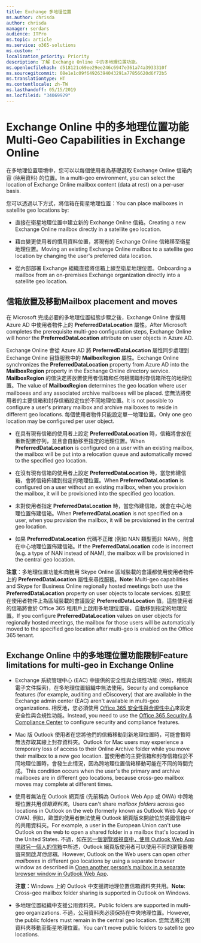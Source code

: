 ```yaml
---
title: Exchange 多地理位置
ms.author: chrisda
author: chrisda
manager: serdars
audience: ITPro
ms.topic: article
ms.service: o365-solutions
ms.custom: ''
localization_priority: Priority
description: 了解 Exchange Online 中的多地理位置功能。
ms.openlocfilehash: d518121c69ee29ee246c6947e361a74a3933310f
ms.sourcegitcommit: 08e1e1c09f64926394043291a77856620d6f72b5
ms.translationtype: HT
ms.contentlocale: zh-TW
ms.lasthandoff: 05/15/2019
ms.locfileid: "34069929"
---
```

# <a name="multi-geo-capabilities-in-exchange-online"></a><span data-ttu-id="ba60a-103">Exchange Online 中的多地理位置功能</span><span class="sxs-lookup"><span data-stu-id="ba60a-103">Multi-Geo Capabilities in Exchange Online</span></span>

<span data-ttu-id="ba60a-104">在多地理位置環境中，您可以以每個使用者為基礎選取 Exchange Online 信箱內容 (待用資料) 的位置。</span><span class="sxs-lookup"><span data-stu-id="ba60a-104">In a multi-geo environment, you can select the location of Exchange Online mailbox content (data at rest) on a per-user basis.</span></span>

<span data-ttu-id="ba60a-105">您可以透過以下方式，將信箱在衛星地理位置：</span><span class="sxs-lookup"><span data-stu-id="ba60a-105">You can place mailboxes in satellite geo locations by:</span></span>

- <span data-ttu-id="ba60a-106">直接在衛星地理位置中建立新的 Exchange Online 信箱。</span><span class="sxs-lookup"><span data-stu-id="ba60a-106">Creating a new Exchange Online mailbox directly in a satellite geo location.</span></span>

- <span data-ttu-id="ba60a-107">藉由變更使用者的慣用資料位置，將現有的 Exchange Online 信箱移至衛星地理位置。</span><span class="sxs-lookup"><span data-stu-id="ba60a-107">Moving an existing Exchange Online mailbox to a satellite geo location by changing the user's preferred data location.</span></span>

- <span data-ttu-id="ba60a-108">從內部部署 Exchange 組織直接將信箱上線至衛星地理位置。</span><span class="sxs-lookup"><span data-stu-id="ba60a-108">Onboarding a mailbox from an on-premises Exchange organization directly into a satellite geo location.</span></span>

## <a name="mailbox-placement-and-moves"></a><span data-ttu-id="ba60a-109">信箱放置及移動</span><span class="sxs-lookup"><span data-stu-id="ba60a-109">Mailbox placement and moves</span></span>

<span data-ttu-id="ba60a-110">在 Microsoft 完成必要的多地理位置組態步驟之後，Exchange Online 會採用 Azure AD 中使用者物件上的 **PreferredDataLocation** 屬性。</span><span class="sxs-lookup"><span data-stu-id="ba60a-110">After Microsoft completes the prerequisite multi-geo configuration steps, Exchange Online will honor the **PreferredDataLocation** attribute on user objects in Azure AD.</span></span>

<span data-ttu-id="ba60a-111">Exchange Online 會從 Azure AD 將 **PreferredDataLocation** 屬性同步處理到 Exchange Online 目錄服務中的 **MailboxRegion** 屬性。</span><span class="sxs-lookup"><span data-stu-id="ba60a-111">Exchange Online synchronizes the **PreferredDataLocation** property from Azure AD into the **MailboxRegion** property in the Exchange Online directory service.</span></span> <span data-ttu-id="ba60a-112">**MailboxRegion** 的值決定將放置使用者信箱和任何相關聯封存信箱所在的地理位置。</span><span class="sxs-lookup"><span data-stu-id="ba60a-112">The value of **MailboxRegion** determines the geo location where user mailboxes and any associated archive mailboxes will be placed.</span></span> <span data-ttu-id="ba60a-113">您無法將使用者的主要信箱和封存信箱設定位於不同地理位置。</span><span class="sxs-lookup"><span data-stu-id="ba60a-113">It is not possible to configure a user's primary mailbox and archive mailboxes to reside in different geo locations.</span></span> <span data-ttu-id="ba60a-114">每個使用者物件只能設定單一地理位置。</span><span class="sxs-lookup"><span data-stu-id="ba60a-114">Only one geo location may be configured per user object.</span></span>

- <span data-ttu-id="ba60a-115">在具有現有信箱的使用者上設定 **PreferredDataLocation** 時，信箱將會放在重新配置佇列，並且會自動移至指定的地理位置。</span><span class="sxs-lookup"><span data-stu-id="ba60a-115">When **PreferredDataLocation** is configured on a user with an existing mailbox, the mailbox will be put into a relocation queue and automatically moved to the specified geo location.</span></span>

- <span data-ttu-id="ba60a-116">在沒有現有信箱的使用者上設定 **PreferredDataLocation** 時，當您佈建信箱，會將信箱佈建到指定的地理位置。</span><span class="sxs-lookup"><span data-stu-id="ba60a-116">When **PreferredDataLocation** is configured on a user without an existing mailbox, when you provision the mailbox, it will be provisioned into the specified geo location.</span></span>

- <span data-ttu-id="ba60a-117">未對使用者指定 **PreferredDataLocation** 時，當您佈建信箱，就會在中心地理位置佈建信箱。</span><span class="sxs-lookup"><span data-stu-id="ba60a-117">When **PreferredDataLocation** is not specified on a user, when you provision the mailbox, it will be provisioned in the central geo location.</span></span>

- <span data-ttu-id="ba60a-118">如果 **PreferredDataLocation** 代碼不正確 (例如 NAN 類型而非 NAM)，則會在中心地理位置佈建信箱。</span><span class="sxs-lookup"><span data-stu-id="ba60a-118">If the **PreferredDataLocation** code is incorrect (e.g. a type of NAN instead of NAM), the mailbox will be provisioned in the central geo location.</span></span>

<span data-ttu-id="ba60a-119">**注意**：多地理位置功能和商務用 Skype Online 區域裝載的會議都使用使用者物件上的 **PreferredDataLocation** 屬性來尋找服務。</span><span class="sxs-lookup"><span data-stu-id="ba60a-119">**Note**: Multi-geo capabilities and Skype for Business Online regionally hosted meetings both use the **PreferredDataLocation** property on user objects to locate services.</span></span> <span data-ttu-id="ba60a-120">如果您在使用者物件上為區域裝載的會議設定 **PreferredDataLocation** 值，這些使用者的信箱將會於 Office 365 租用戶上啟用多地理位置後，自動移到指定的地理位置。</span><span class="sxs-lookup"><span data-stu-id="ba60a-120">If you configure **PreferredDataLocation** values on user objects for regionally hosted meetings, the mailbox for those users will be automatically moved to the specified geo location after multi-geo is enabled on the Office 365 tenant.</span></span>

## <a name="feature-limitations-for-multi-geo-in-exchange-online"></a><span data-ttu-id="ba60a-121">Exchange Online 中的多地理位置功能限制</span><span class="sxs-lookup"><span data-stu-id="ba60a-121">Feature limitations for multi-geo in Exchange Online</span></span>

- <span data-ttu-id="ba60a-122">Exchange 系統管理中心 (EAC) 中提供的安全性與合規性功能 (例如，稽核與電子文件探索)，在多地理位置組織中無法使用。</span><span class="sxs-lookup"><span data-stu-id="ba60a-122">Security and compliance features (for example, auditing and eDiscovery) that are available in the Exchange admin center (EAC) aren't available in multi-geo organizations.</span></span> <span data-ttu-id="ba60a-123">相反地，您必須使用 [Office 365 安全性與合規性中心](https://support.office.com/article/7e696a40-b86b-4a20-afcc-559218b7b1b8)來設定安全性與合規性功能。</span><span class="sxs-lookup"><span data-stu-id="ba60a-123">Instead, you need to use the [Office 365 Security & Compliance Center](https://support.office.com/article/7e696a40-b86b-4a20-afcc-559218b7b1b8) to configure security and compliance features.</span></span>

- <span data-ttu-id="ba60a-124">Mac 版 Outlook 使用者在您將他們的信箱移動到新地理位置時，可能會暫時無法存取其線上封存資料夾。</span><span class="sxs-lookup"><span data-stu-id="ba60a-124">Outlook for Mac users may experience a temporary loss of access to their Online Archive folder while you move their mailbox to a new geo location.</span></span> <span data-ttu-id="ba60a-125">當使用者的主要信箱和封存信箱位於不同地理位置時，會發生此情況，因為跨地理位置信箱移動可能在不同的時間完成。</span><span class="sxs-lookup"><span data-stu-id="ba60a-125">This condition occurs when the user's the primary and archive mailboxes are in different geo locations, because cross-geo mailbox moves may complete at different times.</span></span>

- <span data-ttu-id="ba60a-126">使用者無法在 Outlook 網頁版 (先前稱為 Outlook Web App 或 OWA) 中跨地理位置共用*信箱資料夾*。</span><span class="sxs-lookup"><span data-stu-id="ba60a-126">Users can't share *mailbox folders* across geo locations in Outlook on the web (formerly known as Outlook Web App or OWA).</span></span> <span data-ttu-id="ba60a-127">例如，歐盟的使用者無法使用 Outlook 網頁版來開啟位於美國信箱中的共用資料夾。</span><span class="sxs-lookup"><span data-stu-id="ba60a-127">For example, a user in the European Union can't use Outlook on the web to open a shared folder in a mailbox that's located in the United States.</span></span> <span data-ttu-id="ba60a-128">不過，如[在另一個瀏覽器視窗中，使用 Outlook Web App 開啟另一個人的信箱](https://support.office.com/article/A909AD30-E413-40B5-A487-0EA70B763081#__toc372210362)中所述，Outlook 網頁版使用者可以使用不同的瀏覽器視窗來開啟*其他信箱*。</span><span class="sxs-lookup"><span data-stu-id="ba60a-128">However, Outlook on the Web users can open *other mailboxes* in different geo locations by using a separate browser window as described in [Open another person’s mailbox in a separate browser window in Outlook Web App](https://support.office.com/article/A909AD30-E413-40B5-A487-0EA70B763081#__toc372210362).</span></span>

  <span data-ttu-id="ba60a-129">**注意**：Windows 上的 Outlook 中支援跨地理位置信箱資料夾共用。</span><span class="sxs-lookup"><span data-stu-id="ba60a-129">**Note**: Cross-geo mailbox folder sharing is supported in Outlook on Windows.</span></span>

- <span data-ttu-id="ba60a-130">多地理位置組織中支援公用資料夾。</span><span class="sxs-lookup"><span data-stu-id="ba60a-130">Public folders are supported in multi-geo organizations.</span></span> <span data-ttu-id="ba60a-131">不過，公用資料夾必須保持在中央地理位置。</span><span class="sxs-lookup"><span data-stu-id="ba60a-131">However, the public folders must remain in the central geo location.</span></span> <span data-ttu-id="ba60a-132">您無法將公用資料夾移動至衛星地理位置。</span><span class="sxs-lookup"><span data-stu-id="ba60a-132">You can't move public folders to satellite geo locations.</span></span>
